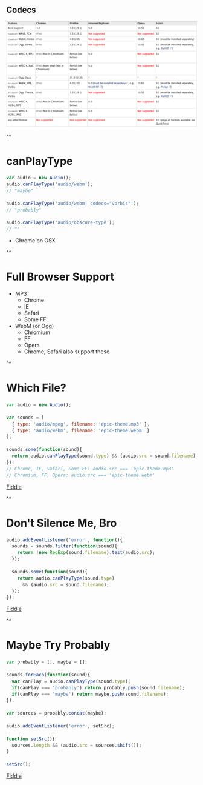 ## Codecs

![Codec Support](img/codecs.png)

^^

# canPlayType

```javascript
var audio = new Audio();
audio.canPlayType('audio/webm');
// "maybe"

audio.canPlayType('audio/webm; codecs="vorbis"');
// "probably"

audio.canPlayType('audio/obscure-type');
// ""
```
* Chrome on OSX

^^

# Full Browser Support

* MP3
  * Chrome
  * IE
  * Safari
  * Some FF
* WebM (or Ogg)
  * Chromium
  * FF
  * Opera
  * Chrome, Safari also support these

^^

# Which File?

```javascript
var audio = new Audio();

var sounds = [
  { type: 'audio/mpeg', filename: 'epic-theme.mp3' },
  { type: 'audio/webm', filename: 'epic-theme.webm' }
];

sounds.some(function(sound){
  return audio.canPlayType(sound.type) && (audio.src = sound.filename);
});
// Chrome, IE, Safari, Some FF: audio.src === 'epic-theme.mp3'
// Chromium, FF, Opera: audio.src === 'epic-theme.webm'
```
[Fiddle](http://jsfiddle.net/phated/YbjL9/)

^^

# Don't Silence Me, Bro

```javascript
audio.addEventListener('error', function(){
  sounds = sounds.filter(function(sound){
    return !new RegExp(sound.filename).test(audio.src);
  });

  sounds.some(function(sound){
    return audio.canPlayType(sound.type)
      && (audio.src = sound.filename);
  });
});
```
[Fiddle](http://jsfiddle.net/phated/YbjL9/1)

^^

# Maybe Try Probably

```javascript
var probably = [], maybe = [];

sounds.forEach(function(sound){
  var canPlay = audio.canPlayType(sound.type);
  if(canPlay === 'probably') return probably.push(sound.filename);
  if(canPlay === 'maybe') return maybe.push(sound.filename);
});

var sources = probably.concat(maybe);

audio.addEventListener('error', setSrc);

function setSrc(){
  sources.length && (audio.src = sources.shift());
}

setSrc();
```
[Fiddle](http://jsfiddle.net/phated/YbjL9/2/)